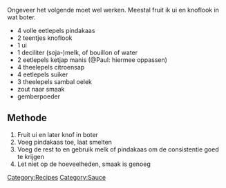 Ongeveer het volgende moet wel werken. Meestal fruit ik ui en knoflook
in wat boter.

-   4 volle eetlepels pindakaas
-   2 teentjes knoflook
-   1 ui
-   1 deciliter (soja-)melk, of bouillon of water
-   2 eetlepels ketjap manis (@Paul: hiermee oppassen)
-   4 theelepels citroensap
-   4 eetlepels suiker
-   3 theelepels sambal oelek
-   zout naar smaak
-   gemberpoeder

Methode
-------

1.  Fruit ui en later knof in boter
2.  Voeg pindakaas toe, laat smelten
3.  Voeg de rest to en gebruik melk of pindakaas om de consistentie goed
    te krijgen
4.  Let niet op de hoeveelheden, smaak is genoeg

<Category:Recipes> <Category:Sauce>

